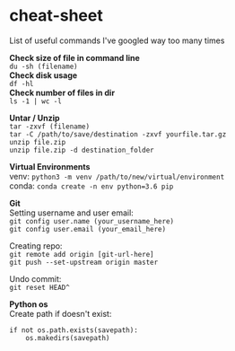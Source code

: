 # cheat-sheet
List of useful commands I've googled way too many times

**Check size of file in command line**\
`du -sh (filename)`\
**Check disk usage**\
`df -hl`\
**Check number of files in dir**\
`ls -1 | wc -l`


**Untar / Unzip**\
`tar -zxvf (filename)` \
`tar -C /path/to/save/destination -zxvf yourfile.tar.gz`\
`unzip file.zip`\
`unzip file.zip -d destination_folder`


**Virtual Environments**\
venv:
`python3 -m venv /path/to/new/virtual/environment`\
conda:
`conda create -n env python=3.6 pip`

**Git**\
Setting username and user email:\
`git config user.name (your_username_here)`\
`git config user.email (your_email_here)`

Creating repo:\
`git remote add origin [git-url-here]`\
`git push --set-upstream origin master`

Undo commit: \
`git reset HEAD^`

**Python os**\
Create path if doesn't exist: 
```
if not os.path.exists(savepath):
    os.makedirs(savepath)
```
